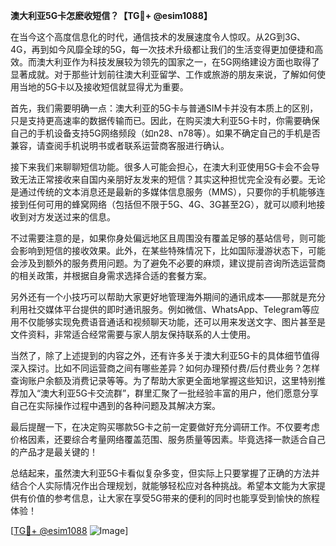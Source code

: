**澳大利亚5G卡怎麽收短信？【TG💪+ @esim1088】**

在当今这个高度信息化的时代，通信技术的发展速度令人惊叹。从2G到3G、4G，再到如今风靡全球的5G，每一次技术升级都让我们的生活变得更加便捷和高效。而澳大利亚作为科技发展较为领先的国家之一，在5G网络建设方面也取得了显著成就。对于那些计划前往澳大利亚留学、工作或旅游的朋友来说，了解如何使用当地的5G卡以及接收短信就显得尤为重要。

首先，我们需要明确一点：澳大利亚的5G卡与普通SIM卡并没有本质上的区别，只是支持更高速率的数据传输而已。因此，在购买澳大利亚5G卡时，你需要确保自己的手机设备支持5G网络频段（如n28、n78等）。如果不确定自己的手机是否兼容，请查阅手机说明书或者联系运营商客服进行确认。

接下来我们来聊聊短信功能。很多人可能会担心，在澳大利亚使用5G卡会不会导致无法正常接收来自国内亲朋好友发来的短信？其实这种担忧完全没有必要。无论是通过传统的文本消息还是最新的多媒体信息服务（MMS），只要你的手机能够连接到任何可用的蜂窝网络（包括但不限于5G、4G、3G甚至2G），就可以顺利地接收到对方发送过来的信息。

不过需要注意的是，如果你身处偏远地区且周围没有覆盖足够的基站信号，则可能会影响到短信的接收效果。此外，在某些特殊情况下，比如国际漫游状态下，可能会涉及到额外的服务费用问题。为了避免不必要的麻烦，建议提前咨询所选运营商的相关政策，并根据自身需求选择合适的套餐方案。

另外还有一个小技巧可以帮助大家更好地管理海外期间的通讯成本——那就是充分利用社交媒体平台提供的即时通讯服务。例如微信、WhatsApp、Telegram等应用不仅能够实现免费语音通话和视频聊天功能，还可以用来发送文字、图片甚至是文件资料，非常适合经常需要与家人朋友保持联系的人士使用。

当然了，除了上述提到的内容之外，还有许多关于澳大利亚5G卡的具体细节值得深入探讨。比如不同运营商之间有哪些差异？如何办理预付费/后付费业务？怎样查询账户余额及消费记录等等。为了帮助大家更全面地掌握这些知识，这里特别推荐加入“澳大利亚5G卡交流群”，群里汇聚了一批经验丰富的用户，他们愿意分享自己在实际操作过程中遇到的各种问题及其解决方案。

最后提醒一下，在决定购买哪款5G卡之前一定要做好充分调研工作。不仅要考虑价格因素，还要综合考量网络覆盖范围、服务质量等因素。毕竟选择一款适合自己的产品才是最关键的！

总结起来，虽然澳大利亚5G卡看似复杂多变，但实际上只要掌握了正确的方法并结合个人实际情况作出合理规划，就能够轻松应对各种挑战。希望本文能为大家提供有价值的参考信息，让大家在享受5G带来的便利的同时也能享受到愉快的旅程体验！

[[TG💪+ @esim1088](https://t.me/s/esim1088) ![Image](https://i.postimg.cc/4NQfJmqS/Snipaste-2025-05-13-00-14-12.png)]